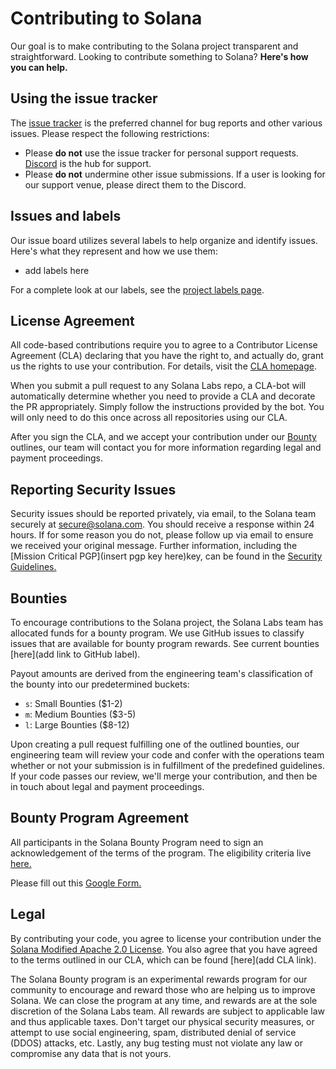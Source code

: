 # Contributing to Solana

Our goal is to make contributing to the Solana project transparent and straightforward. Looking to contribute something to Solana? **Here's how you can help.**

## Using the issue tracker

The [issue tracker](https://github.com/solana-labs/solana/issues) is
the preferred channel for bug reports and other various issues. Please respect the following
restrictions:

* Please **do not** use the issue tracker for personal support requests.  [Discord](https://solana.com/discord) is the hub for support.
* Please **do not** undermine other issue submissions. If a user is looking for our support venue, please direct them to the Discord.

## Issues and labels

Our issue board utilizes several labels to help organize and identify issues. Here's what they represent and how we use them:

- add labels here

For a complete look at our labels, see the [project labels page](https://github.com/solana-labs/solana/labels).

## License Agreement

All code-based contributions require you to agree to a Contributor License Agreement (CLA) 
declaring that you have the right to, and actually do, grant us the rights to use your contribution. For details, visit
the [CLA homepage](https://cla.solana.com).

When you submit a pull request to any Solana Labs repo, a CLA-bot will automatically determine whether you need
to provide a CLA and decorate the PR appropriately. Simply follow the
instructions provided by the bot. You will only need to do this once across all repositories using our CLA.

After you sign the CLA, and we accept your contribution under our [Bounty](#bounties) outlines, our team will
contact you for more information regarding legal and payment proceedings.

## Reporting Security Issues

Security issues should be reported privately, via email, to the Solana team securely at [secure@solana.com](mailto:secure@solana.com). You should
receive a response within 24 hours. If for some reason you do not, please follow up via
email to ensure we received your original message. Further information, including the
[Mission Critical PGP](insert pgp key here)key, can be found in
the [Security Guidelines.](https://github.com/solana-labs/bounties/blob/security-guidelines.md)

## Bounties

To encourage contributions to the Solana project, the Solana Labs team has allocated funds for a bounty program. We use GitHub issues to classify issues that are available for bounty program rewards. See current bounties [here](add link to GitHub label).

Payout amounts are derived from the engineering team's classification of the bounty into our predetermined buckets:

* `s`: Small Bounties ($1-2)
* `m`: Medium Bounties ($3-5)
* `l`: Large Bounties ($8-12)

Upon creating a pull request fulfilling one of the outlined bounties, our engineering team will review your code and confer with the operations team whether or not your submission is in fulfillment of the predefined guidelines. If your code passes our review, we'll merge your contribution, and then be in touch about legal and payment proceedings.

## Bounty Program Agreement 

All participants in the Solana Bounty Program need to sign an acknowledgement of the terms of the program. The eligibility criteria live [here.](https://drive.google.com/open?id=10mEIpZEHj4AfgjZ5TGwfjPPtU59xlOQzmbzXoPZWGEM)

Please fill out this [Google Form.](https://docs.google.com/forms/d/e/1FAIpQLSeKq4ZX65MOrSj6P-Cq7M89Vs-iT-XltdyoNN9AdfgCL19b0w/viewform?usp=sf_link)

## Legal

By contributing your code, you agree to license your contribution under the [Solana Modified Apache 2.0 License](LICENSE). You also agree that you have agreed to the terms outlined in our CLA, which can be found [here](add CLA link).

The Solana Bounty program is an experimental rewards program for our community to encourage and reward those who are helping us to improve Solana. We can close the program at any time, and rewards are at the sole discretion of the Solana Labs team. All rewards are subject to applicable law and thus applicable taxes. Don't target our physical security measures, or attempt to use social engineering, spam, distributed denial of service (DDOS) attacks, etc. Lastly, any bug testing must not violate any law or compromise any data that is not yours.
